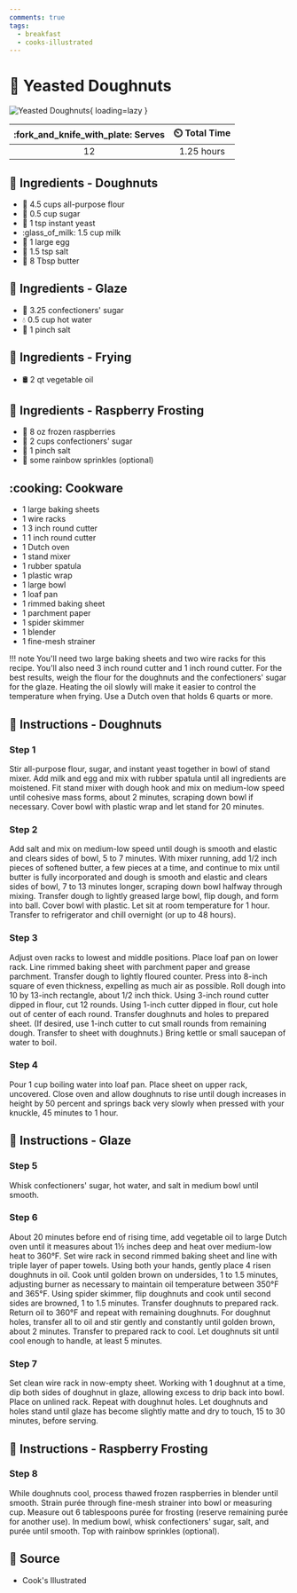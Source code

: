 ```yaml
---
comments: true
tags:
  - breakfast
  - cooks-illustrated
---
```

# :doughnut: Yeasted Doughnuts

![Yeasted Doughnuts](../assets/images/yeasted-doughnuts.jpg){ loading=lazy }

| :fork_and_knife_with_plate: Serves | :timer_clock: Total Time |
|:----------------------------------:|:-----------------------: |
| 12 | 1.25 hours |

## :salt: Ingredients - Doughnuts

- :ear_of_rice: 4.5 cups all-purpose flour
- :candy: 0.5 cup sugar
- :microbe: 1 tsp instant yeast
- :glass_of_milk: 1.5 cup milk
- :egg: 1 large egg
- :salt: 1.5 tsp salt
- :butter: 8 Tbsp butter

## :salt: Ingredients - Glaze

- :candy: 3.25 confectioners' sugar
- :droplet: 0.5 cup hot water
- :salt: 1 pinch salt

## :salt: Ingredients - Frying

- :oil_drum: 2 qt vegetable oil

## :salt: Ingredients - Raspberry Frosting

- :strawberry: 8 oz frozen raspberries
- :candy: 2 cups confectioners' sugar
- :salt: 1 pinch salt
- :rainbow: some rainbow sprinkles (optional)

## :cooking: Cookware

- 1 large baking sheets
- 1 wire racks
- 1 3 inch round cutter
- 1 1 inch round cutter
- 1 Dutch oven
- 1 stand mixer
- 1 rubber spatula
- 1 plastic wrap
- 1 large bowl
- 1 loaf pan
- 1 rimmed baking sheet
- 1 parchment paper
- 1 spider skimmer
- 1 blender
- 1 fine-mesh strainer

!!! note
    You'll need two large baking sheets and two wire racks for this recipe. You'll also need 3 inch round cutter and 1
    inch round cutter. For the best results, weigh the flour for the doughnuts and the confectioners' sugar for the
    glaze. Heating the oil slowly will make it easier to control the temperature when frying. Use a Dutch oven that
    holds 6 quarts or more.

## :pencil: Instructions - Doughnuts

### Step 1

Stir all-purpose flour, sugar, and instant yeast together in bowl of stand mixer. Add milk and egg
and mix with rubber spatula until all ingredients are moistened. Fit stand mixer with dough hook and mix on medium-low
speed until cohesive mass forms, about 2 minutes, scraping down bowl if necessary. Cover bowl with plastic wrap and let
stand for 20 minutes.

### Step 2

Add salt and mix on medium-low speed until dough is smooth and elastic and clears sides of bowl, 5 to 7 minutes. With
mixer running, add 1/2 inch pieces of softened butter, a few pieces at a time, and continue to mix until butter is fully
incorporated and dough is smooth and elastic and clears sides of bowl, 7 to 13 minutes longer, scraping down bowl
halfway through mixing. Transfer dough to lightly greased large bowl, flip dough, and form into ball. Cover bowl with
plastic. Let sit at room temperature for 1 hour. Transfer to refrigerator and chill overnight (or up to 48 hours).

### Step 3

Adjust oven racks to lowest and middle positions. Place loaf pan on lower rack. Line rimmed baking sheet with parchment
paper and grease parchment. Transfer dough to lightly floured counter. Press into 8-inch square of even thickness,
expelling as much air as possible. Roll dough into 10 by 13-inch rectangle, about 1/2 inch thick. Using 3-inch round
cutter dipped in flour, cut 12 rounds. Using 1-inch cutter dipped in flour, cut hole out of center of each round.
Transfer doughnuts and holes to prepared sheet. (If desired, use 1-inch cutter to cut small rounds from remaining dough.
Transfer to sheet with doughnuts.) Bring kettle or small saucepan of water to boil.

### Step 4

Pour 1 cup boiling water into loaf pan. Place sheet on upper rack, uncovered. Close oven and allow doughnuts to rise
until dough increases in height by 50 percent and springs back very slowly when pressed with your knuckle, 45 minutes to
1 hour.

## :pencil: Instructions - Glaze

### Step 5

Whisk confectioners' sugar, hot water, and salt in medium bowl until smooth.

### Step 6

About 20 minutes before end of rising time, add vegetable oil to large Dutch oven until it measures about 1½ inches
deep and heat over medium-low heat to 360°F. Set wire rack in second rimmed baking sheet and line with triple layer of
paper towels. Using both your hands, gently place 4 risen doughnuts in oil. Cook until golden brown on undersides, 1 to
1.5 minutes, adjusting burner as necessary to maintain oil temperature between 350°F and 365°F. Using spider skimmer,
flip doughnuts and cook until second sides are browned, 1 to 1.5 minutes. Transfer doughnuts to prepared rack. Return
oil to 360°F and repeat with remaining doughnuts. For doughnut holes, transfer all to oil and stir gently and
constantly until golden brown, about 2 minutes. Transfer to prepared rack to cool. Let doughnuts sit until cool enough
to handle, at least 5 minutes.

### Step 7

Set clean wire rack in now-empty sheet. Working with 1 doughnut at a time, dip both sides of doughnut in glaze, allowing
excess to drip back into bowl. Place on unlined rack. Repeat with doughnut holes. Let doughnuts and holes stand until
glaze has become slightly matte and dry to touch, 15 to 30 minutes, before serving.

## :pencil: Instructions - Raspberry Frosting

### Step 8

While doughnuts cool, process thawed frozen raspberries in blender until smooth. Strain
purée through fine-mesh strainer into bowl or measuring cup. Measure out 6 tablespoons purée for frosting (reserve
remaining purée for another use). In medium bowl, whisk confectioners' sugar, salt, and purée until smooth. Top with
rainbow sprinkles (optional).

## :link: Source

- Cook's Illustrated
